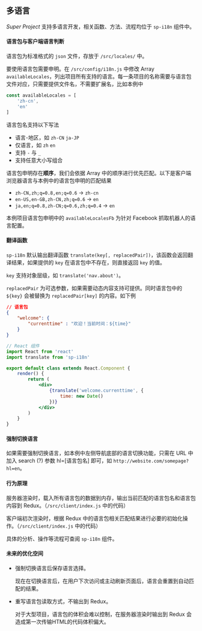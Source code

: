 ## 多语言

*Super Project* 支持多语言开发，相关函数、方法、流程均位于 `sp-i18n` 组件中。

#### 语言包与客户端语言判断

语言包为标准格式的 `json` 文件，存放于 `/src/locales/` 中。

要使用语言包需要申明。在 `/src/config/i18n.js` 中修改 Array `availableLocales`，列出项目所有支持的语言。每一条项目的名称需要与语言包文件对应，只需要提供文件名，不需要扩展名，比如本例中

```js
const availableLocales = [
    'zh-cn',
    'en'
]
```

语言包名支持以下写法

* 语言-地区，如 `zh-CN` `ja-JP`
* 仅语言，如 `zh` `en`
* 支持 `-` 与 `_`
* 支持任意大小写组合

语言包申明存在**顺序**，我们会依据 Array 中的顺序进行优先匹配。以下是客户端浏览器语言与本例中的语言包申明的匹配结果

* `zh-CN,zh;q=0.8,en;q=0.6` -> `zh-cn`
* `en-US,en-GB,zh-CN,zh;q=0.6` -> `en`
* `ja,en;q=0.8,zh-CN;q=0.6,zh;q=0.4` -> `en`

本例项目语言包申明中的 `availableLocalesFb` 为针对 Facebook 抓取机器人的语言配置。

#### 翻译函数

`sp-i18n` 默认输出翻译函数 `translate(key[, replacedPair])`，该函数会返回翻译结果，如果提供的 `key` 在语言包中不存在，则直接返回 `key` 的值。

`key` 支持对象层级，如 `translate('nav.about')`。

`replacedPair` 为可选参数，如果需要动态内容支持可提供。同时语言包中的 `${key}` 会被替换为 `replacedPair[key]` 的内容。如下例

```json
// 语言包
{
    "welcome": {
        "currenttime" : "欢迎！当前时间：${time}"
    }
}
```

```jsx
// React 组件
import React from 'react'
import translate from 'sp-i18n'

export default class extends React.Component {
    render() {
        return (
            <div>
                {translate('welcome.currenttime', {
                    time: new Date()
                })}
            </div>
        )
    }
}
```

#### 强制切换语言

如果需要强制切换语言，如本例中左侧导航底部的语言切换功能，只需在 URL 中加入 search (?) 参数 hl=[语言包名] 即可，如 `http://website.com/somepage?hl=en`。

#### 行为原理

服务器渲染时，载入所有语言包的数据到内存，输出当前匹配的语言包名和语言包内容到 Redux。（`/src/client/index.js` 中的代码）

客户端初次渲染时，根据 Redux 中的语言包相关匹配结果进行必要的初始化操作。（`/src/client/index.js` 中的代码）

具体的分析、操作等流程可查阅 `sp-i18n` 组件。

#### 未来的优化空间

* 强制切换语言后保存语言选择。

   现在在切换语言后，在用户下次访问或主动刷新页面后，语言会重置到自动匹配的结果。

* 重写语言包读取方式，不输出到 Redux。

   对于大型项目，语言包的体积会难以控制，在服务器渲染时输出到 Redux 会造成第一次传输HTML的代码体积偏大。